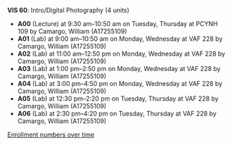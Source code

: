 **VIS 60**: Intro/Digital Photography (4 units)

- **A00** (Lecture) at 9:30 am–10:50 am on Tuesday, Thursday at PCYNH 109 by Camargo, William (A17255109)
- **A01** (Lab) at 9:00 am–10:50 am on Monday, Wednesday at VAF 228 by Camargo, William (A17255109)
- **A02** (Lab) at 11:00 am–12:50 pm on Monday, Wednesday at VAF 228 by Camargo, William (A17255109)
- **A03** (Lab) at 1:00 pm–2:50 pm on Monday, Wednesday at VAF 228 by Camargo, William (A17255109)
- **A04** (Lab) at 3:00 pm–4:50 pm on Monday, Wednesday at VAF 228 by Camargo, William (A17255109)
- **A05** (Lab) at 12:30 pm–2:20 pm on Tuesday, Thursday at VAF 228 by Camargo, William (A17255109)
- **A06** (Lab) at 2:30 pm–4:20 pm on Tuesday, Thursday at VAF 228 by Camargo, William (A17255109)

[Enrollment numbers over time](./VIS60.tsv)
